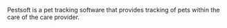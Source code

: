 Pestsoft is a pet tracking software that provides tracking of pets within the care of the care provider.
